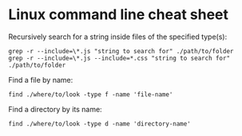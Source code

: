 # Linux command line cheat sheet

Recursively search for a string inside files of the specified type(s):

	grep -r --include=\*.js "string to search for" ./path/to/folder
	grep -r --include=\*.js --include=*.css "string to search for" ./path/to/folder

Find a file by name:

	find ./where/to/look -type f -name 'file-name'

Find a directory by its name:

	find ./where/to/look -type d -name 'directory-name'
